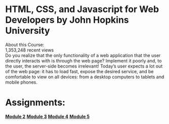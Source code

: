 # HTML, CSS, and Javascript for Web Developers by John Hopkins University

About this Course: <br>
1,353,248 recent views <br>
Do you realize that the only functionality of a web application that the user directly interacts with is through the web page? Implement it poorly and, to the user, the server-side becomes irrelevant! Today’s user expects a lot out of the web page: it has to load fast, expose the desired service, and be comfortable to view on all devices: from a desktop computers to tablets and mobile phones.

# Assignments:

<b><a href="https://tirtharajroy.github.io/jhops/module2-solution/index.html">Module 2</a></b>
<b><a href="https://tirtharajroy.github.io/jhops/module3-solution/index.html">Module 3</a></b>
<b><a href="https://tirtharajroy.github.io/jhops/module4-solution/index.html">Module 4</a></b>
<b><a href="">Module 5</a></b>
